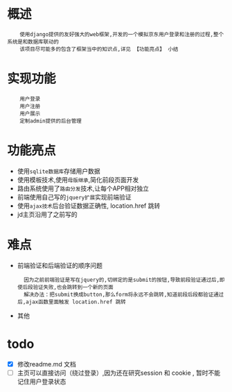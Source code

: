 # 概述

        使用django提供的友好强大的web框架,开发的一个模拟京东用户登录和注册的过程,整个系统是和数据库联动的
        该项目尽可能多的包含了框架当中的知识点,详见 【功能亮点】 小结

# 实现功能
        用户登录
        用户注册
        用户展示
        定制admin提供的后台管理

# 功能亮点

* 使用`sqlite数据库`存储用户数据
* 使用模板技术,使用`母版继承`,简化前段页面开发
* 路由系统使用了`路由分发`技术,让每个APP相对独立
* 前端使用自己写的`jquery扩展`实现前端验证
* 使用`ajax技术`后台验证数据正确性, location.href 跳转
* jd主页沿用了之前写的

# 难点

* 前端验证和后端验证的顺序问题
        
        因为之前前端验证是写在jquery的,切绑定的是submit的按钮,导致前段验证通过后,即使后段验证失败,也会跳转到一个新的页面
        解决办法：把submit换成button,那么form将永远不会跳转,知道前段后段都验证通过后,ajax函数里面触发 location.href 跳转
* 其他

# todo


-[x] 修改readme.md 文档 
-[ ] 主页可以直接访问（绕过登录）,因为还在研究session 和 cookie , 暂时不能记住用户登录状态